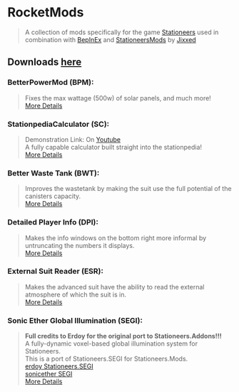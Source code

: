 # RocketMods
> A collection of mods specifically for the game [Stationeers](https://store.steampowered.com/app/544550/Stationeers/) 
used in combination with [BepInEx](https://github.com/BepInEx/BepInEx) and
[StationeersMods](https://github.com/jixxed/StationeersMods/releases/latest/)
by [Jixxed](https://github.com/jixxed/)<br>

## Downloads [here](https://github.com/TerameTechYT/RocketMods/tree/development/Build/x64/Release)

### BetterPowerMod (BPM):
> Fixes the max wattage (500w) of solar panels, and much more!<br>
> [More Details](https://github.com/TerameTechYT/RocketMods/tree/development/Source/BetterPowerMod)<br>

### StationpediaCalculator (SC):
> Demonstration Link: On [Youtube](https://youtu.be/Bjh0wN31I_M) <br>
> A fully capable calculator built straight into the stationpedia!<br>
> [More Details](https://github.com/TerameTechYT/RocketMods/tree/development/Source/StationpediaCalculator)<br>

### Better Waste Tank (BWT):
> Improves the wastetank by making the suit use the full potential of the canisters capacity.<br>
> [More Details](https://github.com/TerameTechYT/RocketMods/tree/development/Source/BetterWasteTank)<br>

### Detailed Player Info (DPI):
> Makes the info windows on the bottom right more informal by untruncating the numbers it displays.<br>
> [More Details](https://github.com/TerameTechYT/RocketMods/tree/development/Source/DetailedPlayerInfo)<br>

### External Suit Reader (ESR):
> Makes the advanced suit have the ability to read the external atmosphere of which the suit is in.<br>
> [More Details](https://github.com/TerameTechYT/RocketMods/tree/development/Source/ExternalSuitReader)<br>

### Sonic Ether Global Illumination (SEGI):
> **Full credits to Erdoy for the original port to Stationeers.Addons!!!**<br>
> A fully-dynamic voxel-based global illumination system for Stationeers.<br>
> This is a port of Stationeers.SEGI for Stationeers.Mods. <br>
> [erdoy Stationeers.SEGI](https://github.com/Erdroy/Stationeers.SEGI/)<br>
> [sonicether SEGI](https://github.com/sonicether/SEGI)<br>
> [More Details](https://github.com/TerameTechYT/RocketMods/tree/development/Source/SEGIMod)<br>